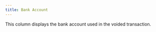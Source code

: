 ```yaml
---
title: Bank Account
---
```



This column displays the bank account used in the voided transaction.
